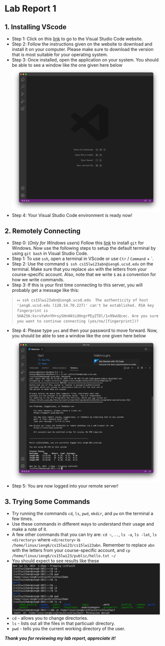 # Lab Report 1 

## 1. Installing VScode
   * Step 1: Click on this [link](https://code.visualstudio.com) to go to the Visual Studio Code website.
   * Step 2: Follow the instructions given on the website to download and install it on your computer. Please make sure to download the version that is most suitable for your operating system. 
   * Step 3: Once installed, open the application on your system. You should be able to see a window like the one given here below ![Image](images/VSC.png)
   * Step 4: Your Visual Studio Code environment is ready now! 
   
   
## 2. Remotely Connecting
   * Step 0: (_Only for Windows users_) Follow this [link](https://git-scm.com/download/win) to install `git` for Windows. Now use the following steps to setup the default terminal by using `git bash` in Visual Studio Code. 
   * Step 1: To use `ssh`, open a terminal in VScode or use `Ctr` / `Command` + `. 
   * Step 2: Use the command `$ ssh cs15lwi23abn@ieng6.ucsd.edu` on the terminal. Make sure that you replace `abn` with the letters from your course-specific account. Also, note that we write `$` as a convention for how we write commands. 
   * Step 3: If this is your first time connecting to this server, you will probably get a message like this:
> `⤇ ssh cs15lwi23abn@ieng6.ucsd.edu 
The authenticity of host 'ieng6.ucsd.edu (128.54.70.227)' can't be established.
RSA key fingerprint is SHA256:ksruYwhnYH+sySHnHAtLUHngrPEyZTDl/1x99wUQcec.
Are you sure you want to continue connecting (yes/no/[fingerprint])?`
   * Step 4: Please type `yes` and then your password to move forward. Now, you should be able to see a window like the one given here below ![Image](images/ssh.png)
   * Step 5: You are now logged into your remote server! 
  

## 3. Trying Some Commands
   * Try running the commands `cd`, `ls`, `pwd`, `mkdir`, and `pw` on the terminal a few times. 
   * Use these commands in different ways to understand their usage and make a note of it.
   * A few other commands that you can try are: `cd ~`, `..`, `ls -a`, `ls -lat`, `ls <directory>` where `<directory>` is `/home/linux/ieng6/cs15lwi23/cs15lwi23abn`. Remember to replace `abn` with the letters from your course-specific account, and `cp /home/linux/ieng6/cs15lwi23/public/hello.txt ~/`
   * You should expect to see results like these ![Image](images/commands.jpg)
   * `cd` - allows you to change directories.
   * `ls` - lists out all the files in that particualr directory. 
   * `pwd` - tells you the current working directory of the user. 
 
***Thank you for reviewing my lab report, appreciate it!*** 
